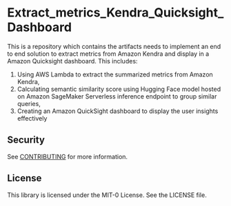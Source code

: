 # Extract_metrics_Kendra_Quicksight_Dashboard
This is a repository which contains the artifacts needs to implement an end to end solution to extract metrics from Amazon Kendra and display in a Amazon Quicksight dashboard. 
This includes:
1) Using AWS Lambda to extract the summarized metrics from Amazon Kendra, 
2) Calculating semantic similarity score using Hugging Face model hosted on Amazon SageMaker Serverless inference endpoint to group similar queries, 
3) Creating an Amazon QuickSight dashboard to display the user insights effectively

## Security

See [CONTRIBUTING](CONTRIBUTING.md#security-issue-notifications) for more information.

## License

This library is licensed under the MIT-0 License. See the LICENSE file.


